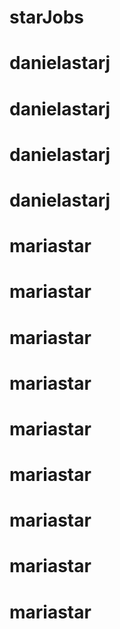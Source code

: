 # starJobs
# danielastarj
# danielastarj
# danielastarj
# danielastarj
# mariastar
# mariastar
# mariastar
# mariastar
# mariastar
# mariastar
# mariastar
# mariastar
# mariastar
